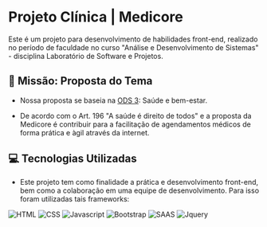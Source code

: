 # Projeto Clínica | Medicore

Este é um projeto para desenvolvimento de habilidades front-end, realizado no período de faculdade no curso "Análise e Desenvolvimento de Sistemas" - disciplina Laboratório de Software e Projetos.

## 📌 Missão: Proposta do Tema
- Nossa proposta se baseia na [ODS 3](https://www.estrategiaods.org.br/os-ods/ods3/): Saúde e bem-estar.

- De acordo com o Art. 196 "A saúde é direito de todos" e a proposta da Medicore é contribuir para a facilitação de agendamentos médicos de forma prática e àgil através da internet.

## 💻 Tecnologias Utilizadas

- Este projeto tem como finalidade a prática e desenvolvimento front-end, bem como a colaboração em uma equipe de desenvolvimento. Para isso foram utilizadas tais frameworks:


![HTML](https://img.shields.io/badge/HTML-239120?style=for-the-badge&logo=html5&logoColor=white)
![CSS](https://img.shields.io/badge/CSS3-1572B6?style=for-the-badge&logo=css3&logoColor=white)
![Javascript](https://img.shields.io/badge/JavaScript-323330?style=for-the-badge&logo=javascript&logoColor=F7DF1E)
![Bootstrap](https://img.shields.io/badge/Bootstrap-563D7C?style=for-the-badge&logo=bootstrap&logoColor=white)
![SAAS](https://img.shields.io/badge/Sass-CC6699?style=for-the-badge&logo=sass&logoColor=white)
![Jquery](https://img.shields.io/badge/jQuery-0769AD?style=for-the-badge&logo=jquery&logoColor=white)




